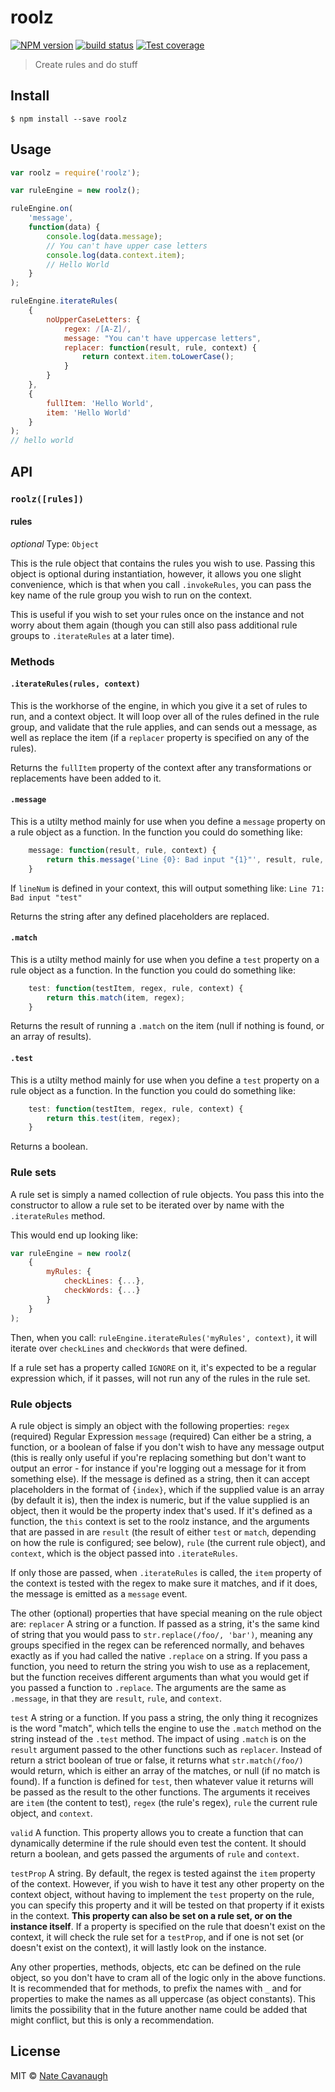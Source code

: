 # roolz
[![NPM version][npm-image]][npm-url]
[![build status][travis-image]][travis-url]
[![Test coverage][coveralls-image]][coveralls-url]

> Create rules and do stuff


## Install

```
$ npm install --save roolz
```


## Usage

```js
var roolz = require('roolz');

var ruleEngine = new roolz();

ruleEngine.on(
	'message',
	function(data) {
		console.log(data.message);
		// You can't have upper case letters
		console.log(data.context.item);
		// Hello World
	}
);

ruleEngine.iterateRules(
	{
		noUpperCaseLetters: {
			regex: /[A-Z]/,
			message: "You can't have uppercase letters",
			replacer: function(result, rule, context) {
				return context.item.toLowerCase();
			}
		}
	},
	{
		fullItem: 'Hello World',
		item: 'Hello World'
	}
);
// hello world
```



## API

### `roolz([rules])`

#### rules

*optional*
Type: `Object`

This is the rule object that contains the rules you wish to use.
Passing this object is optional during instantiation, however, it allows you one slight convenience, which is that when you call `.invokeRules`, you can pass the key name of the rule group you wish to run on the context.

This is useful if you wish to set your rules once on the instance and not worry about them again (though you can still also pass additional rule groups to `.iterateRules` at a later time).

### Methods

#### `.iterateRules(rules, context)`

This is the workhorse of the engine, in which you give it a set of rules to run, and a context object.
It will loop over all of the rules defined in the rule group, and validate that the rule applies, and can sends out a message, as well as replace the item (if a `replacer` property is specified on any of the rules).

Returns the `fullItem` property of the context after any transformations or replacements have been added to it.

#### `.message`
This is a utilty method mainly for use when you define a `message` property on a rule object as a function.
In the function you could do something like:

```js
	message: function(result, rule, context) {
		return this.message('Line {0}: Bad input "{1}"', result, rule, context);
	}
```

If `lineNum` is defined in your context, this will output something like:
`Line 71: Bad input "test"`

Returns the string after any defined placeholders are replaced.

#### `.match`
This is a utilty method mainly for use when you define a `test` property on a rule object as a function.
In the function you could do something like:

```js
	test: function(testItem, regex, rule, context) {
		return this.match(item, regex);
	}
```

Returns the result of running a `.match` on the item (null if nothing is found, or an array of results).

#### `.test`
This is a utilty method mainly for use when you define a `test` property on a rule object as a function.
In the function you could do something like:

```js
	test: function(testItem, regex, rule, context) {
		return this.test(item, regex);
	}
```

Returns a boolean.

### Rule sets

A rule set is simply a named collection of rule objects. You pass this into the constructor to allow a rule set to be iterated over by name with the `.iterateRules` method.

This would end up looking like:
```js
var ruleEngine = new roolz(
	{
		myRules: {
			checkLines: {...},
			checkWords: {...}
		}
	}
);
```

Then, when you call: `ruleEngine.iterateRules('myRules', context)`, it will iterate over `checkLines` and `checkWords` that were defined.

If a rule set has a property called `IGNORE` on it, it's expected to be a regular expression which, if it passes, will not run any of the rules in the rule set.

### Rule objects
A rule object is simply an object with the following properties:
`regex` (required) Regular Expression
`message` (required) Can either be a string, a function, or a boolean of false if you don't wish to have any message output (this is really only useful if you're replacing something but don't want to output an error - for instance if you're logging out a message for it from something else).
If the message is defined as a string, then it can accept placeholders in the format of `{index}`, which if the supplied value is an array (by default it is), then the index is numeric, but if the value supplied is an object, then it would be the property index that's used.
If it's defined as a function, the `this` context is set to the roolz instance, and the arguments that are passed in are `result` (the result of either `test` or `match`, depending on how the rule is configured; see below), `rule` (the current rule object), and `context`, which is the object passed into `.iterateRules`.

If only those are passed, when `.iterateRules` is called, the `item` property of the context is tested with the regex to make sure it matches, and if it does, the message is emitted as a `message` event.

The other (optional) properties that have special meaning on the rule object are:
`replacer` A string or a function. If passed as a string, it's the same kind of string that you would pass to `str.replace(/foo/, 'bar')`, meaning any groups specified in the regex can be referenced normally, and behaves exactly as if you had called the native `.replace` on a string.
If you pass a function, you need to return the string you wish to use as a replacement, but the function receives different arguments than what you would get if you passed a function to `.replace`.
The arguments are the same as `.message`, in that they are `result`, `rule`, and `context`.

`test` A string or a function. If you pass a string, the only thing it recognizes is the word "match", which tells the engine to use the `.match` method on the string instead of the `.test` method. The impact of using `.match` is on the `result` argument passed to the other functions such as `replacer`. Instead of return a strict boolean of true or false, it returns what `str.match(/foo/)` would return, which is either an array of the matches, or null (if no match is found).
If a function is defined for `test`, then whatever value it returns will be passed as the result to the other functions.
The arguments it receives are `item` (the content to test), `regex` (the rule's regex), `rule` the current rule object, and `context`.

`valid` A function. This property allows you to create a function that can dynamically determine if the rule should even test the content. It should return a boolean, and gets passed the arguments of `rule` and `context`.

`testProp` A string. By default, the regex is tested against the `item` property of the context. However, if you wish to have it test any other property on the context object, without having to implement the `test` property on the rule, you can specify this property and it will be tested on that property if it exists in the context.
**This property can also be set on a rule set, or on the instance itself**. If a property is specified on the rule that doesn't exist on the context, it will check the rule set for a `testProp`, and if one is not set (or doesn't exist on the context), it will lastly look on the instance.

Any other properties, methods, objects, etc can be defined on the rule object, so you don't have to cram all of the logic only in the above functions.<br />
It is recommended that for methods, to prefix the names with `_` and for properties to make the names as all uppercase (as object constants). This limits the possibility that in the future another name could be added that might conflict, but this is only a recommendation.

## License

MIT © [Nate Cavanaugh](http://alterform.com)

[npm-image]: https://img.shields.io/npm/v/roolz.svg?style=flat-square
[npm-url]: https://npmjs.org/package/roolz
[travis-image]: https://img.shields.io/travis/natecavanaugh/roolz/master.svg?style=flat-square
[travis-url]: https://travis-ci.org/natecavanaugh/roolz
[coveralls-image]: https://img.shields.io/coveralls/natecavanaugh/roolz/master.svg?style=flat-square
[coveralls-url]: https://coveralls.io/r/natecavanaugh/roolz?branch=master